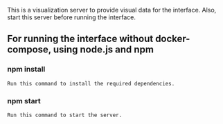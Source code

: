 This is a visualization server to provide visual data for the interface. Also, start this server before running the interface.

## For running the interface without docker-compose, using node.js and npm

### npm install
    Run this command to install the required dependencies.

### npm start
    Run this command to start the server.